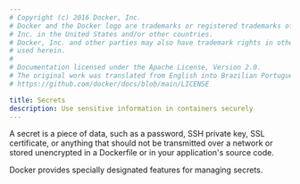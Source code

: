 ```yaml
---
# Copyright (c) 2016 Docker, Inc.
# Docker and the Docker logo are trademarks or registered trademarks of Docker,
# Inc. in the United States and/or other countries.
# Docker, Inc. and other parties may also have trademark rights in other terms
# used herein.
#
# Documentation licensed under the Apache License, Version 2.0.
# The original work was translated from English into Brazilian Portuguese.
# https://github.com/docker/docs/blob/main/LICENSE

title: Secrets
description: Use sensitive information in containers securely
---
```

A secret is a piece of data, such as a password, SSH private key, SSL
certificate, or anything that should not be transmitted over a network or
stored unencrypted in a Dockerfile or in your application's source code.

Docker provides specially designated features for managing secrets.
